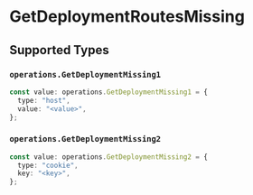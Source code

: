 # GetDeploymentRoutesMissing


## Supported Types

### `operations.GetDeploymentMissing1`

```typescript
const value: operations.GetDeploymentMissing1 = {
  type: "host",
  value: "<value>",
};
```

### `operations.GetDeploymentMissing2`

```typescript
const value: operations.GetDeploymentMissing2 = {
  type: "cookie",
  key: "<key>",
};
```


